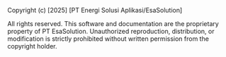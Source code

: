 Copyright (c) [2025] [PT Energi Solusi Aplikasi/EsaSolution]

All rights reserved. This software and documentation are the proprietary property 
of PT EsaSolution. Unauthorized reproduction, distribution, or modification is 
strictly prohibited without written permission from the copyright holder.
